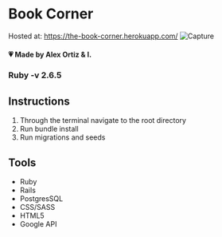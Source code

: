 # Book Corner
Hosted at: https://the-book-corner.herokuapp.com/
<img src="https://i.ibb.co/Z2rnMzN/Capture.png" alt="Capture" border="0">

#### :heartpulse: Made by Alex Ortiz & I. 

### Ruby -v 2.6.5

## Instructions
<ol>
  <li>Through the terminal navigate to the root directory</li>
  <li>Run bundle install</li>
  <li>Run migrations and seeds</li>
</ol>

## Tools
<ul>
  <li>Ruby</li>
  <li>Rails</li>
  <li>PostgresSQL</li>
  <li>CSS/SASS</li>
  <li>HTML5</li>
  <li>Google API</li>
</ul>

